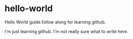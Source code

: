 # hello-world
Hello World guide follow along for learning github.

I'm just learning github. I'm not really sure what to write here.
